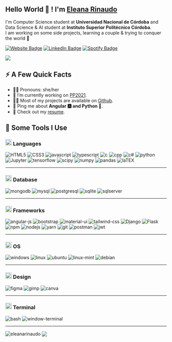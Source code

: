 <h2>Hello World  👋 ! I'm <a href="https://www.linkedin.com/in/eleana-rinaudo/">Eleana Rinaudo</a></h2>
<p>I'm Computer Science student at <strong>Universidad Nacional de Córdoba</strong> and Data Science & AI student at  <strong>Instituto Superior Politécnico Córdoba</strong>. <br>I am working on some side projects, learning a couple & trying to conquer the world 🌈</p>
<p>
  <a href="https://eleanarinaudo.github.io/"><img src="https://img.shields.io/badge/-eleanarinaudo.github.io-4E69C8?style=flat-square&amp;labelColor=4E69C8&amp;logo=Firefox&amp;link=https://eleanarinaudo.github.io" alt="Website Badge"></a> 
  <a href="https://www.linkedin.com/in/eleana-rinaudo/"><img src="https://img.shields.io/badge/-@eleanarinaudo-0077B5?style=flat-square&amp;labelColor=0077B5&amp;logo=LinkedIn&amp;link=https://www.linkedin.com/in/eleana-rinaudo/" alt="LinkedIn Badge"></a> 
  <a href="https://open.spotify.com/user/11137957245"><img src="https://img.shields.io/badge/-@EleanaRinaudo-1ED760?style=flat-square&amp;labelColor=fff&amp;logo=Spotify&amp;link=https://open.spotify.com/user/11137957245" alt="Spotify Badge"></a></p>
<img align="center" src="https://c.tenor.com/5NvD4_Qn5jEAAAAd/the-it-crowd-popcorn.gif" />

<h2>⚡️ A Few Quick Facts</h2>
<ul>
  <li>👩‍🎤 Pronouns: she/her</li>
  <li>🔭 I’m currently working on <a href="https://github.com/pptscdia2021/pp12021grupo2_a1-pp12021grupo2_a1">PP2021</a>.</li>
  <li>👨‍💻 Most of my projects are available on <a href="https://github.com/eleanarinaudo">Github</a>.</li>
  <li>💬 Ping me about <strong>Angular 🅰️ and Python 🐍</strong>.</li>
  <li>📙 Check out my <a href="https://eleanarinaudo.github.io/img/CV_EleanaRinaudo.pdf">resume</a>.</li>
</ul>
<h2>🚀 Some Tools I Use</h2>
<p align="left">
  
<h3><img class="emoji" alt="woman_technologist" height="20" width="20" src="https://github.githubassets.com/images/icons/emoji/unicode/1f469-1f4bb.png"> Languages</h3> 
  <p>
    <img src="https://img.shields.io/badge/HTML5-E34F26?style=for-the-badge&logo=html5&logoColor=white" alt="HTML5"/>
    <img src="https://img.shields.io/badge/CSS3-1572B6?style=for-the-badge&logo=css3&logoColor=white" alt="CSS3"/>
    <img src="https://img.shields.io/badge/JavaScript-323330?style=for-the-badge&logo=javascript&logoColor=F7DF1E" alt="javascript" />
    <img src="https://img.shields.io/badge/TypeScript-007ACC?style=for-the-badge&logo=typescript&logoColor=white" alt="typescript" />
    <img src="https://img.shields.io/badge/C-00599C?style=for-the-badge&logo=c&logoColor=white" alt="c"/>
    <img src="https://img.shields.io/badge/C%2B%2B-00599C?style=for-the-badge&logo=c%2B%2B&logoColor=white" alt="cpp"/>
    <img src="https://img.shields.io/badge/C%23-239120?style=for-the-badge&logo=c-sharp&logoColor=white" alt="c#"/>
    <img src="https://img.shields.io/badge/Python-3776AB?style=for-the-badge&logo=python&logoColor=white" alt="python"  />
    <img src="https://img.shields.io/badge/Jupyter-F37626.svg?&style=for-the-badge&logo=Jupyter&logoColor=white" alt="Jupyter" /> 
    <img src="https://img.shields.io/badge/TensorFlow-FF6F00?style=for-the-badge&logo=TensorFlow&logoColor=white" alt="tensorflow"/>
    <img src="https://img.shields.io/badge/SciPy-654FF0?style=for-the-badge&logo=SciPy&logoColor=white" alt="scipy"/>
    <img src="https://img.shields.io/badge/Numpy-777BB4?style=for-the-badge&logo=numpy&logoColor=white" alt="numpy"/>
    <img src="https://img.shields.io/badge/Pandas-2C2D72?style=for-the-badge&logo=pandas&logoColor=white" alt="pandas"/>
    <img src="https://img.shields.io/badge/LaTeX-47A141?style=for-the-badge&logo=LaTeX&logoColor=white" alt="laTEX"/>  
  </p>
<hr>

<h3><img class="emoji" alt="zap" height="20" width="20" src="https://github.githubassets.com/images/icons/emoji/unicode/26a1.png"> Database</h3>  
<p>
  <img src="https://img.shields.io/badge/MongoDB-4EA94B?style=for-the-badge&logo=mongodb&logoColor=white" alt="mongodb"/>
  <img src="https://img.shields.io/badge/MySQL-00000F?style=for-the-badge&logo=mysql&logoColor=white" alt="mysql" />
  <img src="https://img.shields.io/badge/PostgreSQL-316192?style=for-the-badge&logo=postgresql&logoColor=white" alt="postgresql" />  
  <img src="https://img.shields.io/badge/SQLite-07405E?style=for-the-badge&logo=sqlite&logoColor=white" alt="sqlite" />
  <img src="https://img.shields.io/badge/Microsoft%20SQL%20Server-CC2927?style=for-the-badge&logo=microsoft%20sql%20server&logoColor=white" alt="sqlserver" />
</p>
<hr>

<h3> <img class="emoji" alt="rocket" height="20" width="20" src="https://github.githubassets.com/images/icons/emoji/unicode/1f680.png"> Frameworks</h3>
<p>
  <img src="https://img.shields.io/badge/Angular-DD0031?style=for-the-badge&logo=angular&logoColor=white" alt="angular-js"/>
  <img src="https://img.shields.io/badge/Bootstrap-563D7C?style=for-the-badge&logo=bootstrap&logoColor=white" alt="bootstrap" />
  <img src="https://img.shields.io/badge/Material--UI-0081CB?style=for-the-badge&logo=material-ui&logoColor=white" alt="material-ui" />
  <img src="https://img.shields.io/badge/Tailwind_CSS-38B2AC?style=for-the-badge&logo=tailwind-css&logoColor=white" alt="tailwind-css" />
  <img src="https://img.shields.io/badge/Django-092E20?style=for-the-badge&logo=django&logoColor=white" alt="Django" />
  <img src="https://img.shields.io/badge/Flask-000000?style=for-the-badge&logo=flask&logoColor=white" alt="Flask" />
  <img src="https://img.shields.io/badge/npm-CB3837?style=for-the-badge&logo=npm&logoColor=white" alt="npm"  />
  <img src="https://img.shields.io/badge/Node.js-339933?style=for-the-badge&logo=nodedotjs&logoColor=white" alt="nodejs"/>
  <img src="https://img.shields.io/badge/Yarn-2C8EBB?style=for-the-badge&logo=yarn&logoColor=white" alt="yarn"  />
  <img src="https://img.shields.io/badge/Git-F05032?style=for-the-badge&logo=git&logoColor=white" alt="git"  />
  <img src="https://img.shields.io/badge/Postman-FF6C37?style=for-the-badge&logo=Postman&logoColor=white" alt="postman"/>
  <img src="https://img.shields.io/badge/JWT-000000?style=for-the-badge&logo=JSON%20web%20tokens&logoColor=white" alt="jwt"/>
</p>
<hr>

<h3> <img class="emoji" alt="computer" height="20" width="20" src="https://github.githubassets.com/images/icons/emoji/unicode/1f4bb.png"> OS </h3>
<p>
  <img src="https://img.shields.io/badge/Windows-0078D6?style=for-the-badge&logo=windows&logoColor=white" alt="windows" />
  <img src="https://img.shields.io/badge/Linux-FCC624?style=for-the-badge&logo=linux&logoColor=black" alt="linux" />
  <img src="https://img.shields.io/badge/Ubuntu-E95420?style=for-the-badge&logo=ubuntu&logoColor=white" alt="ubuntu"  />
  <img src="https://img.shields.io/badge/Linux_Mint-87CF3E?style=for-the-badge&logo=linux-mint&logoColor=white" alt="linux-mint" />
  <img src="https://img.shields.io/badge/Debian-A81D33?style=for-the-badge&logo=debian&logoColor=white" alt="debian" />
</p>
<hr>

<h3> <img class="emoji" alt="triangular_ruler" height="20" width="20" src="https://github.githubassets.com/images/icons/emoji/unicode/1f4d0.png"> Design </h3>
<p>
  <img src="https://img.shields.io/badge/Figma-F24E1E?style=for-the-badge&logo=figma&logoColor=white" alt="figma" />
  <img src="https://img.shields.io/badge/gimp-5C5543?style=for-the-badge&logo=gimp&logoColor=white" alt="gimp"  />
  <img src="https://img.shields.io/badge/Canva-%2300C4CC.svg?&style=for-the-badge&logo=Canva&logoColor=white" alt="canva" />
</p>
<hr>

<h3> <img class="emoji" alt="computer" height="20" width="20" src="https://github.githubassets.com/images/icons/emoji/unicode/1f4bb.png"> Terminal </h3>
<p>
  <img src="https://img.shields.io/badge/GNU%20Bash-4EAA25?style=for-the-badge&logo=GNU%20Bash&logoColor=white" alt="bash" />
  <img src="https://img.shields.io/badge/windows%20terminal-4D4D4D?style=for-the-badge&logo=windows%20terminal&logoColor=white" alt="window-terminal"  />
</p>

<hr>
<img align="center" src="https://github-readme-stats.vercel.app/api?username=eleanarinaudo&show_icons=true&count_private=true&theme=radical" alt="eleanarinaudo" />
<img align="center" src="https://github-readme-stats.vercel.app/api/top-langs/?username=eleanarinaudo&layout=compact&theme=radical" />
